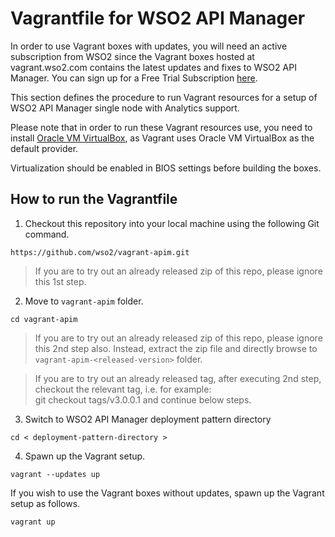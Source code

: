 # Vagrantfile for WSO2 API Manager

In order to use Vagrant boxes with updates, you will need an active subscription from WSO2 since the Vagrant boxes hosted at vagrant.wso2.com contains the latest updates and fixes to WSO2 API Manager. You can sign up for a Free Trial Subscription [here](https://wso2.com/free-trial-subscription).

This section defines the procedure to run Vagrant resources for a setup of WSO2 API Manager single
node with Analytics support.

Please note that in order to run these Vagrant resources use, you need to install
[Oracle VM VirtualBox](http://www.oracle.com/technetwork/server-storage/virtualbox/downloads/index.html),
as Vagrant uses Oracle VM VirtualBox as the default provider.

Virtualization should be enabled in BIOS settings before building the boxes.

## How to run the Vagrantfile

1. Checkout this repository into your local machine using the following Git command.

```
https://github.com/wso2/vagrant-apim.git
```
   > If you are to try out an already released zip of this repo, please ignore this 1st step.


2. Move to `vagrant-apim` folder.

```
cd vagrant-apim
```
>If you are to try out an already released zip of this repo, please ignore this 2nd step also. Instead, extract the zip file and directly browse to `vagrant-apim-<released-version>` folder.

>If you are to try out an already released tag, after executing 2nd step, checkout the relevant tag, i.e. for example: <br> git checkout tags/v3.0.0.1 and continue below steps.

3. Switch to WSO2 API Manager deployment pattern directory

```
cd < deployment-pattern-directory >
```

4. Spawn up the Vagrant setup.

```
vagrant --updates up
```

If you wish to use the Vagrant boxes without updates, spawn up the Vagrant setup as follows.

```
vagrant up
```
